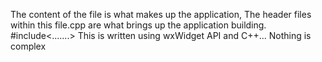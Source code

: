 The content of the file is what makes up the application,
The header files within this file.cpp are  what brings up the application building.
    #include<.......>
This is written using wxWidget API and C++...
Nothing is complex
